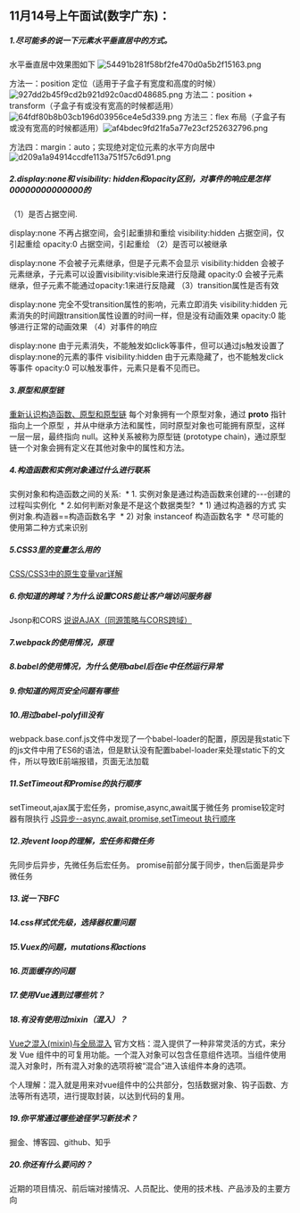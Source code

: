 ## 11月14号上午面试(数字广东)：
##### 1.尽可能多的说一下元素水平垂直居中的方式。
水平垂直居中效果图如下
![54491b281f58bf2fe470d0a5b2f15163.png](en-resource://database/3070:1)

方法一：position 定位（适用于子盒子有宽度和高度的时候）![927dd2b45f9cd2b921d92c0acd048685.png](en-resource://database/3072:1)
方法二：position + transform（子盒子有或没有宽高的时候都适用）![64fdf80b8b03cb196d03956ce4e5d339.png](en-resource://database/3074:1)
方法三：flex 布局（子盒子有或没有宽高的时候都适用）![af4bdec9fd21fa5a77e23cf252632796.png](en-resource://database/3076:1)

方法四：margin：auto；实现绝对定位元素的水平方向居中
![d209a1a94914ccdfe113a751f57c6d91.png](en-resource://database/3078:1)
##### 2.display:none和 visibility:  hidden和opacity区别，对事件的响应是怎样00000000000000的
（1）是否占据空间.

display:none 不再占据空间，会引起重排和重绘
visibility:hidden 占据空间，仅引起重绘
opacity:0 占据空间，引起重绘
（2）是否可以被继承

display:none 不会被子元素继承，但是子元素不会显示
visibility:hidden 会被子元素继承，子元素可以设置visibility:visible来进行反隐藏
opacity:0 会被子元素继承，但子元素不能通过opacity:1来进行反隐藏
（3）transition属性是否有效

display:none 完全不受transition属性的影响，元素立即消失
visibility:hidden 元素消失的时间跟transition属性设置的时间一样，但是没有动画效果
opacity:0 能够进行正常的动画效果
（4）对事件的响应

display:none 由于元素消失，不能触发如click等事件，但可以通过js触发设置了display:none的元素的事件
visibility:hidden 由于元素隐藏了，也不能触发click等事件
opacity:0 可以触发事件，元素只是看不见而已。
##### 3.原型和原型链
[重新认识构造函数、原型和原型链](
https://juejin.im/post/5c6a9c10f265da2db87b98f3)
每个对象拥有一个原型对象，通过 __proto__ 指针指向上一个原型 ，并从中继承方法和属性，同时原型对象也可能拥有原型，这样一层一层，最终指向 null。这种关系被称为原型链 (prototype chain)，通过原型链一个对象会拥有定义在其他对象中的属性和方法。

##### 4.构造函数和实例对象通过什么进行联系
实例对象和构造函数之间的关系:
​    * 1. 实例对象是通过构造函数来创建的---创建的过程叫实例化
​    * 2.如何判断对象是不是这个数据类型?
​    *  1) 通过构造器的方式 实例对象.构造器==构造函数名字
​    *  2) 对象 instanceof 构造函数名字
​    *  尽可能的使用第二种方式来识别
##### 5.CSS3里的变量怎么用的
[CSS/CSS3中的原生变量var详解](
https://www.cnblogs.com/moqiutao/p/7735124.html)
##### 6.你知道的跨域？为什么设置CORS能让客户端访问服务器
Jsonp和CORS
[说说AJAX（同源策略与CORS跨域）](
https://www.jianshu.com/p/f41457aa19a2)

##### 7.webpack的使用情况，原理
##### 8.babel的使用情况，为什么使用babel后在ie中任然运行异常
##### 9.你知道的网页安全问题有哪些
##### 10.用过babel-polyfill没有
webpack.base.conf.js文件中发现了一个babel-loader的配置，原因是我static下的js文件中用了ES6的语法，但是默认没有配置babel-loader来处理static下的文件，所以导致IE前端报错，页面无法加载
##### 11.SetTimeout和Promise的执行顺序
setTimeout,ajax属于宏任务，promise,async,await属于微任务
promise较定时器有限执行
[JS异步--async,await,promise,setTimeout 执行顺序](
https://juejin.im/post/5d7e0e136fb9a06b2262e415)
##### 12.对event loop的理解，宏任务和微任务
先同步后异步，先微任务后宏任务。
promise前部分属于同步，then后面是异步微任务
##### 13.说一下BFC
##### 14.css样式优先级，选择器权重问题
##### 15.Vuex的问题，mutations和actions
##### 16.页面缓存的问题
##### 17.使用Vue遇到过哪些坑？
##### 18.有没有使用过mixin（混入）？
[Vue之混入(mixin)与全局混入](https://www.cnblogs.com/fengyuexuan/p/10918011.html)
官方文档：混入提供了一种非常灵活的方式，来分发 Vue 组件中的可复用功能。一个混入对象可以包含任意组件选项。当组件使用混入对象时，所有混入对象的选项将被“混合”进入该组件本身的选项。

个人理解：混入就是用来对vue组件中的公共部分，包括数据对象、钩子函数、方法等所有选项，进行提取封装，以达到代码的复用。
##### 19.你平常通过哪些途径学习新技术？
掘金、博客园、github、知乎
##### 20.你还有什么要问的？
近期的项目情况、前后端对接情况、人员配比、使用的技术栈、产品涉及的主要方向